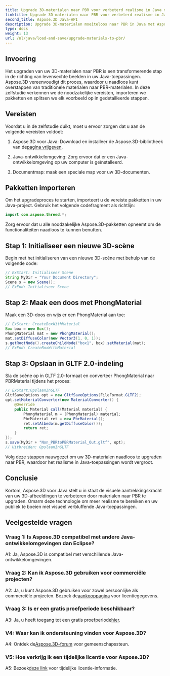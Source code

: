 ```yaml
---
title: Upgrade 3D-materialen naar PBR voor verbeterd realisme in Java met Aspose.3D
linktitle: Upgrade 3D-materialen naar PBR voor verbeterd realisme in Java met Aspose.3D
second_title: Aspose.3D Java-API
description: Upgrade 3D-materialen moeiteloos naar PBR in Java met Aspose.3D. Bereik een verbeterd realisme voor boeiende beelden.
type: docs
weight: 13
url: /nl/java/load-and-save/upgrade-materials-to-pbr/
---
```

## Invoering

Het upgraden van uw 3D-materialen naar PBR is een transformerende stap in de richting van levensechte beelden in uw Java-toepassingen. Aspose.3D vereenvoudigt dit proces, waardoor u naadloos kunt overstappen van traditionele materialen naar PBR-materialen. In deze zelfstudie verkennen we de noodzakelijke vereisten, importeren we pakketten en splitsen we elk voorbeeld op in gedetailleerde stappen.

## Vereisten

Voordat u in de zelfstudie duikt, moet u ervoor zorgen dat u aan de volgende vereisten voldoet:

1.  Aspose.3D voor Java: Download en installeer de Aspose.3D-bibliotheek van de[pagina vrijgeven](https://releases.aspose.com/3d/java/).

2. Java-ontwikkelomgeving: Zorg ervoor dat er een Java-ontwikkelomgeving op uw computer is geïnstalleerd.

3. Documentmap: maak een speciale map voor uw 3D-documenten.

## Pakketten importeren

Om het upgradeproces te starten, importeert u de vereiste pakketten in uw Java-project. Gebruik het volgende codefragment als richtlijn:

```java
import com.aspose.threed.*;
```

Zorg ervoor dat u alle noodzakelijke Aspose.3D-pakketten opneemt om de functionaliteiten naadloos te kunnen benutten.

## Stap 1: Initialiseer een nieuwe 3D-scène

Begin met het initialiseren van een nieuwe 3D-scène met behulp van de volgende code:

```java
// ExStart: Initialiseer Scene
String MyDir = "Your Document Directory";
Scene s = new Scene();
// ExEnd: Initialiseer Scene
```

## Stap 2: Maak een doos met PhongMaterial

Maak een 3D-doos en wijs er een PhongMaterial aan toe:

```java
// ExStart: CreateBoxWithMaterial
Box box = new Box();
PhongMaterial mat = new PhongMaterial();
mat.setDiffuseColor(new Vector3(1, 0, 1));
s.getRootNode().createChildNode("box1", box).setMaterial(mat);
// ExEnd: CreateBoxWithMaterial
```

## Stap 3: Opslaan in GLTF 2.0-indeling

Sla de scène op in GLTF 2.0-formaat en converteer PhongMaterial naar PBRMaterial tijdens het proces:

```java
// ExStart:OpslaanInGLTF
GltfSaveOptions opt = new GltfSaveOptions(FileFormat.GLTF2);
opt.setMaterialConverter(new MaterialConverter() {
    @Override
    public Material call(Material material) {
        PhongMaterial m = (PhongMaterial) material;
        PbrMaterial ret = new PbrMaterial();
        ret.setAlbedo(m.getDiffuseColor());
        return ret;
    }
});
s.save(MyDir + "Non_PBRtoPBRMaterial_Out.gltf", opt);
// Uitbreiden: OpslaanInGLTF
```

Volg deze stappen nauwgezet om uw 3D-materialen naadloos te upgraden naar PBR, waardoor het realisme in Java-toepassingen wordt vergroot.

## Conclusie

Kortom, Aspose.3D voor Java stelt u in staat de visuele aantrekkingskracht van uw 3D-afbeeldingen te verbeteren door materialen naar PBR te upgraden. Omarm deze technologie om meer realisme te bereiken en uw publiek te boeien met visueel verbluffende Java-toepassingen.

## Veelgestelde vragen

### Vraag 1: Is Aspose.3D compatibel met andere Java-ontwikkelomgevingen dan Eclipse?

A1: Ja, Aspose.3D is compatibel met verschillende Java-ontwikkelomgevingen.

### Vraag 2: Kan ik Aspose.3D gebruiken voor commerciële projecten?

 A2: Ja, u kunt Aspose.3D gebruiken voor zowel persoonlijke als commerciële projecten. Bezoek de[aankooppagina](https://purchase.aspose.com/buy) voor licentiegegevens.

### Vraag 3: Is er een gratis proefperiode beschikbaar?

A3: Ja, u heeft toegang tot een gratis proefperiode[hier](https://releases.aspose.com/).

### V4: Waar kan ik ondersteuning vinden voor Aspose.3D?

 A4: Ontdek de[Aspose.3D-forum](https://forum.aspose.com/c/3d/18) voor gemeenschapssteun.

### V5: Hoe verkrijg ik een tijdelijke licentie voor Aspose.3D?

 A5: Bezoek[deze link](https://purchase.aspose.com/temporary-license/) voor tijdelijke licentie-informatie.